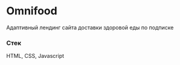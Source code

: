 # Omnifood

Адаптивный лендинг сайта доставки здоровой еды по подписке

### Стек

HTML, CSS, Javascript
